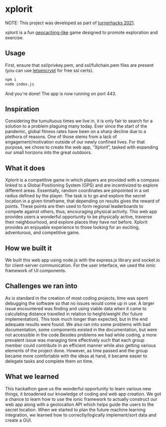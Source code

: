 # xplorit

NOTE: This project was developed as part of [turnerhacks 2021](https://devpost.com/software/xplorit).

xplorit is a fun [geocaching-like](https://en.wikipedia.org/wiki/Geocaching) game designed to promote exploration and exercise.

## Usage

First, ensure that ssl/privkey.pem, and ssl/fullchain.pem files are present (you can use [letsencrypt](https://letsencrypt.org/) for free ssl certs).

```bash
npm i
node index.js
```

And you're done! The app is now running on port 443.

## Inspiration

Considering the tumultuous times we live in, it is only fair to search for a solution to a problem plaguing many today. Ever since the start of the pandemic, global fitness rates have been on a sharp decline due to a plethora of reasons. One of those stems from a lack of engagement/motivation outside of our newly confined lives. For that purpose, we chose to create the web app, “Xplorit”, tasked with expanding our small horizons into the great outdoors.

## What it does

Xplorit is a competitive game in which players are provided with a compass linked to a Global Positioning System (GPS) and are incentivized to explore different areas. Essentially, random coordinates are pinpointed in a set radius defined by the player. The task is to go and explore the secret location in a given timeframe, that depending on results gives the reward of points. These points are then used to form regional leaderboards to compete against others, thus, encouraging physical activity. This web app provides users a wonderful opportunity to be physically active, traverse their neighbourhood, and explore places they have not before. Xplorit provides an enjoyable experience to those looking for an exciting, adventurous, and competitive game.

## How we built it

We built this web app using node.js with the express.js library and socket.io for client-server communication. For the user interface, we used the ionic framework of UI components.

## Challenges we ran into

As is standard in the creation of most coding projects, time was spent debugging the software so that no issues would come up in use. A larger issue encountered was finding and using viable data when it came to calculating distance travelled in relation to height/weight (for future implementation). This took much longer than expected, but in the end adequate results were found. We also ran into some problems with bad documentation, some components existed in the documentation, but were not accessible in the code.Besides problems we had while coding, a more prevalent issue was managing time effectively such that each group member could contribute in an efficient manner while also getting various elements of the project done. However, as time passed and the group became more comfortable with the ideas at hand, it became easier to delegate tasks and complete them on time.

## What we learned

This hackathon gave us the wonderful opportunity to learn various new things, it broadened our knowledge of coding and web app creation. We got a chance to learn how to use the ionic framework to actually construct our web app along with a geolocation API which helps guide the users to the secret location. When we started to plan the future machine learning integration, we learned how to correctly/logically implement/sort data and create a GUI.
